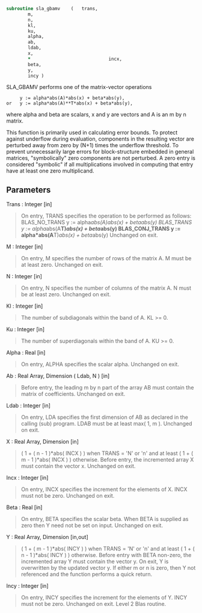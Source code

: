 ```fortran
subroutine sla_gbamv	(	trans,
		m,
		n,
		kl,
		ku,
		alpha,
		ab,
		ldab,
		x,
		*                             incx,
		beta,
		y,
		incy )
```

 SLA_GBAMV  performs one of the matrix-vector operations

         y := alpha*abs(A)*abs(x) + beta*abs(y),
    or   y := alpha*abs(A)**T*abs(x) + beta*abs(y),

 where alpha and beta are scalars, x and y are vectors and A is an
 m by n matrix.

 This function is primarily used in calculating error bounds.
 To protect against underflow during evaluation, components in
 the resulting vector are perturbed away from zero by (N+1)
 times the underflow threshold.  To prevent unnecessarily large
 errors for block-structure embedded in general matrices,
 "symbolically" zero components are not perturbed.  A zero
 entry is considered "symbolic" if all multiplications involved
 in computing that entry have at least one zero multiplicand.

## Parameters
Trans : Integer [in]
> On entry, TRANS specifies the operation to be performed as
> follows:
> BLAS_NO_TRANS      y := alpha*abs(A)*abs(x) + beta*abs(y)
> BLAS_TRANS         y := alpha*abs(A**T)*abs(x) + beta*abs(y)
> BLAS_CONJ_TRANS    y := alpha*abs(A**T)*abs(x) + beta*abs(y)
> Unchanged on exit.

M : Integer [in]
> On entry, M specifies the number of rows of the matrix A.
> M must be at least zero.
> Unchanged on exit.

N : Integer [in]
> On entry, N specifies the number of columns of the matrix A.
> N must be at least zero.
> Unchanged on exit.

Kl : Integer [in]
> The number of subdiagonals within the band of A.  KL >= 0.

Ku : Integer [in]
> The number of superdiagonals within the band of A.  KU >= 0.

Alpha : Real [in]
> On entry, ALPHA specifies the scalar alpha.
> Unchanged on exit.

Ab : Real Array, Dimension ( Ldab, N ) [in]
> Before entry, the leading m by n part of the array AB must
> contain the matrix of coefficients.
> Unchanged on exit.

Ldab : Integer [in]
> On entry, LDA specifies the first dimension of AB as declared
> in the calling (sub) program. LDAB must be at least
> max( 1, m ).
> Unchanged on exit.

X : Real Array, Dimension [in]
> ( 1 + ( n - 1 )*abs( INCX ) ) when TRANS = 'N' or 'n'
> and at least
> ( 1 + ( m - 1 )*abs( INCX ) ) otherwise.
> Before entry, the incremented array X must contain the
> vector x.
> Unchanged on exit.

Incx : Integer [in]
> On entry, INCX specifies the increment for the elements of
> X. INCX must not be zero.
> Unchanged on exit.

Beta : Real [in]
> On entry, BETA specifies the scalar beta. When BETA is
> supplied as zero then Y need not be set on input.
> Unchanged on exit.

Y : Real Array, Dimension [in,out]
> ( 1 + ( m - 1 )*abs( INCY ) ) when TRANS = 'N' or 'n'
> and at least
> ( 1 + ( n - 1 )*abs( INCY ) ) otherwise.
> Before entry with BETA non-zero, the incremented array Y
> must contain the vector y. On exit, Y is overwritten by the
> updated vector y.
> If either m or n is zero, then Y not referenced and the function
> performs a quick return.

Incy : Integer [in]
> On entry, INCY specifies the increment for the elements of
> Y. INCY must not be zero.
> Unchanged on exit.
> Level 2 Blas routine.

